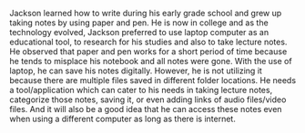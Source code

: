 Jackson learned how to write during his early grade school and grew up taking notes by using paper and pen. He is now in college and as the technology evolved, Jackson preferred to use laptop computer as an educational tool, to research for his studies and also to take lecture notes. He observed that paper and pen works for a short period of time because he tends to misplace his notebook and all notes were gone. With the use of laptop, he can save his notes digitally. However, he is not utilizing it because there are multiple files saved in different folder locations. He needs a tool/application which can cater to his needs in taking lecture notes, categorize those notes, saving it, or even adding links of audio files/video files. And it will also be a good idea that he can access these notes even when using a different computer as long as there is internet.